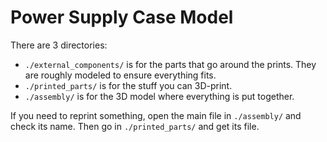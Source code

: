 # Power Supply Case Model
There are 3 directories:
- `./external_components/` is for the parts that go around the prints. They are roughly modeled to ensure everything fits.
- `./printed_parts/` is for the stuff you can 3D-print.
- `./assembly/` is for the 3D model where everything is put together.

If you need to reprint something, open the main file in `./assembly/` and check its name. Then go in `./printed_parts/` and get its file.
